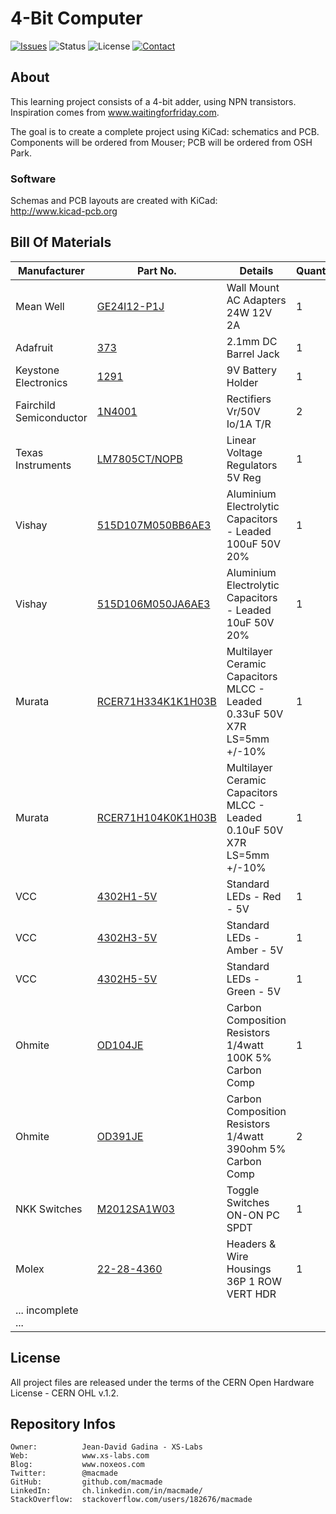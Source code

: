 4-Bit Computer
==============

[![Issues](http://img.shields.io/github/issues/macmade/4-bit.svg?style=flat)](https://github.com/macmade/4-bit/issues)
![Status](https://img.shields.io/badge/status-active-brightgreen.svg?style=flat)
![License](https://img.shields.io/badge/license-ohl-brightgreen.svg?style=flat)
[![Contact](https://img.shields.io/badge/contact-@macmade-blue.svg?style=flat)](https://twitter.com/macmade)

About
-----

This learning project consists of a 4-bit adder, using NPN transistors.  
Inspiration comes from www.waitingforfriday.com.

The goal is to create a complete project using KiCad: schematics and PCB.  
Components will be ordered from Mouser; PCB will be ordered from OSH Park.

### Software

Schemas and PCB layouts are created with KiCad:  
http://www.kicad-pcb.org

Bill Of Materials
-----------------

| Manufacturer            | Part No.             | Details                                                                  | Quantity |
|-------------------------|----------------------|--------------------------------------------------------------------------|----------|
| Mean Well               | [GE24I12-P1J]        | Wall Mount AC Adapters 24W 12V 2A                                        | 1        |
| Adafruit                | [373]                | 2.1mm DC Barrel Jack                                                     | 1        |
| Keystone Electronics    | [1291]               | 9V Battery Holder                                                        | 1        |
| Fairchild Semiconductor | [1N4001]             | Rectifiers Vr/50V Io/1A T/R                                              | 2        |
| Texas Instruments       | [LM7805CT/NOPB]      | Linear Voltage Regulators 5V Reg                                         | 1        |
| Vishay                  | [515D107M050BB6AE3]  | Aluminium Electrolytic Capacitors - Leaded 100uF 50V 20%                 | 1        |
| Vishay                  | [515D106M050JA6AE3]  | Aluminium Electrolytic Capacitors - Leaded 10uF 50V 20%                  | 1        |
| Murata                  | [RCER71H334K1K1H03B] | Multilayer Ceramic Capacitors MLCC - Leaded 0.33uF 50V X7R LS=5mm +/-10% | 1        |
| Murata                  | [RCER71H104K0K1H03B] | Multilayer Ceramic Capacitors MLCC - Leaded 0.10uF 50V X7R LS=5mm +/-10% | 1        |
| VCC                     | [4302H1-5V]          | Standard LEDs - Red - 5V                                                 | 1        |
| VCC                     | [4302H3-5V]          | Standard LEDs - Amber - 5V                                               | 1        |
| VCC                     | [4302H5-5V]          | Standard LEDs - Green - 5V                                               | 1        |
| Ohmite                  | [OD104JE]            | Carbon Composition Resistors 1/4watt 100K 5% Carbon Comp                 | 1        |
| Ohmite                  | [OD391JE]            | Carbon Composition Resistors 1/4watt 390ohm 5% Carbon Comp               | 2        |
| NKK Switches            | [M2012SA1W03]        | Toggle Switches ON-ON PC SPDT                                            | 1        |
| Molex                   | [22-28-4360]         | Headers & Wire Housings 36P 1 ROW VERT HDR                               | 1        |
| ... incomplete ...      |                      |                                                                          |          |

[GE24I12-P1J]: https://www.mouser.ch/Search/ProductDetail.aspx?R=GE24I12-P1Jvirtualkey63430000virtualkey709-GE24I12-P1J
[373]: https://www.mouser.ch/Search/ProductDetail.aspx?R=373virtualkey54850000virtualkey485-373
[1291]: https://www.mouser.ch/Search/ProductDetail.aspx?R=1291virtualkey53400000virtualkey534-1291
[1N4001]: https://www.mouser.ch/Search/ProductDetail.aspx?R=1N4001virtualkey51210000virtualkey512-1N4001
[LM7805CT/NOPB]: https://www.mouser.ch/Search/ProductDetail.aspx?R=LM7805CT%2fNOPBvirtualkey59500000virtualkey926-LM7805CT%2fNOPB
[515D107M050BB6AE3]: https://www.mouser.ch/Search/ProductDetail.aspx?R=515D107M050BB6AE3virtualkey61320000virtualkey75-515D107M050BB6AE3
[515D106M050JA6AE3]: https://www.mouser.ch/Search/ProductDetail.aspx?R=515D106M050JA6AE3virtualkey61320000virtualkey75-515D106M050JA6AE3
[RCER71H334K1K1H03B]: https://www.mouser.ch/Search/ProductDetail.aspx?R=RCER71H334K1K1H03Bvirtualkey64800000virtualkey81-RCER71H334K1K1H3B
[RCER71H104K0K1H03B]: https://www.mouser.ch/Search/ProductDetail.aspx?R=RCER71H104K0K1H03Bvirtualkey64800000virtualkey81-RCER71H104K0K1H3B
[4302H1-5V]: https://www.mouser.ch/Search/ProductDetail.aspx?R=4302H1-5Vvirtualkey60600000virtualkey606-4302H1-5V
[4302H3-5V]: https://www.mouser.ch/Search/ProductDetail.aspx?R=4302H3-5Vvirtualkey60600000virtualkey606-4302H3-5V
[4302H5-5V]: https://www.mouser.ch/Search/ProductDetail.aspx?R=4302H5-5Vvirtualkey60600000virtualkey606-4302H5-5V
[OD104JE]: https://www.mouser.ch/Search/ProductDetail.aspx?R=OD104JEvirtualkey58810000virtualkey588-OD104JE
[OD391JE]: https://www.mouser.ch/Search/ProductDetail.aspx?R=OD391JEvirtualkey58810000virtualkey588-OD391JE
[M2012SA1W03]: https://www.mouser.ch/Search/ProductDetail.aspx?R=M2012SA1W03virtualkey63300000virtualkey633-M2012A03
[22-28-4360]: https://www.mouser.ch/Search/ProductDetail.aspx?R=22-28-4360virtualkey53810000virtualkey538-22-28-4360


License
-------

All project files are released under the terms of the CERN Open Hardware License - CERN OHL v.1.2.

Repository Infos
----------------

    Owner:			Jean-David Gadina - XS-Labs
    Web:			www.xs-labs.com
    Blog:			www.noxeos.com
    Twitter:		@macmade
    GitHub:			github.com/macmade
    LinkedIn:		ch.linkedin.com/in/macmade/
    StackOverflow:	stackoverflow.com/users/182676/macmade
